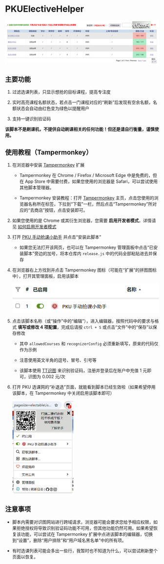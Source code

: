 # PKUElectiveHelper

![Preview](assets/preview.png)

## 主要功能

1. 过滤选课列表，只显示想抢的目标课程，提高专注度

2. 实时高亮课程名额状态，若点击一门课程对应的“刷新”后发现有空余名额，名额状态会自动由红色变为绿色以提醒用户

3. 支持一键识别验证码
   
**该脚本不是刷课机，不提供自动刷课相关的任何功能！但还是请自行衡量，谨慎使用。**

## 使用教程（Tampermonkey）

1. 在浏览器中安装 [Tampermonkey](https://www.tampermonkey.net) 扩展
   
   * Tampermonkey 在 Chrome / Firefox / Microsoft Edge 中是免费的，但在 App Store 中需要付费，如果您使用的浏览器是 Safari，可以尝试使用其他脚本管理器。
   
   * Tampermonkey 安装教程：打开 [Tampermonkey](https://www.tampermonkey.net) 主页，点击您使用的浏览器名称所在标签，下拉到“下载”一栏，然后点击“Tampermonkey”所对应的“去商店”按钮，点击安装即可。
  
2. 如果您使用的是 Chrome 或其衍生浏览器，您需要 **启用开发者模式**，详情请见 [如何启用开发者模式](https://www.tampermonkey.net/faq.php#Q209)

3. 打开 [PKU 手动抢课小助手](https://greasyfork.org/zh-CN/scripts/527300-pku-%E6%89%8B%E5%8A%A8%E6%8A%A2%E8%AF%BE%E5%B0%8F%E5%8A%A9%E6%89%8B) 并点击“安装此脚本”
   
   * 如果您无法打开该网页，也可以在 Tampermonkey 管理面板中点击“已安装脚本”旁边的加号，将本仓库内 `release.js` 中的代码全部粘贴进去并保存

4. 在浏览器右上方找到并点击 Tampermonkey 图标（可能在“扩展”的拼图图标中），打开其管理面板，启用该脚本
   
   <img src=assets/management_page.png width="500">

5. 点击该脚本名称（或“操作”中的“编辑”），进入编辑器，按照代码中的要求与格式 **填写或修改 4 项配置**，完成后请按 `ctrl + S` 或点击“文件”中的“保存”以保存修改
   
   * 其中 `allowedCourses` 和 `recognizerConfig` 必须重新填写，原来的代码仅作为示例

   * 注意使用英文半角的逗号、冒号、引号等
   
   * 该脚本使用 [TT识图](http://www.ttshitu.com) 来识别验证码，注册并登录后在账户中充值 1 元即可，识图为 0.002 元/次
   
6. 打开 PKU 选课网的“补退选”页面，就能看到脚本已经生效啦（如果希望停用该脚本，在 Tampermonkey 中关闭启用该脚本即可）
   
   <img src=assets/started_script.png width="200">

## 注意事项

* 脚本内需要对识图网站进行跨域请求，浏览器可能会要求您给予相应权限，如果拒绝授权将导致识别验证码功能不可用，但其他功能仍然可用。如果希望恢复该功能，可以尝试在 Tampermonkey 扩展中点进该脚本的编辑器，切换到“设置”，删除“用户排除”和“用户域名黑名单”中的所有项。

* 有时选课列表可能会多出一些行，我暂时也不知道为什么，可以尝试刷新整个页面以恢复。

